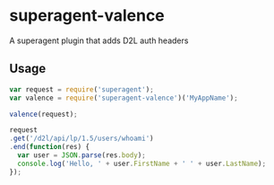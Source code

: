 superagent-valence
==================

A superagent plugin that adds D2L auth headers

Usage
-----

```js
var request = require('superagent');
var valence = require('superagent-valence')('MyAppName');

valence(request);

request
.get('/d2l/api/lp/1.5/users/whoami')
.end(function(res) {
  var user = JSON.parse(res.body);
  console.log('Hello, ' + user.FirstName + ' ' + user.LastName);
});
```
